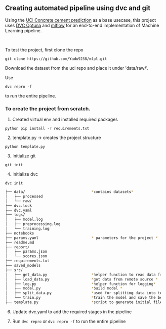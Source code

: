 ## Creating automated pipeline using dvc and git

Using the [UCI Concrete cement prediction](https://archive.ics.uci.edu/ml/datasets/concrete+compressive+strength) as a base usecase, this project
uses [DVC](https://dvc.org/),[Optuna](https://optuna.org/) and [mlflow](https://mlflow.org/) for an end-to-end implementation of Machine Learning
pipeline.

<br>

To test the project, first clone the repo
```
git clone https://github.com/Yadu9238/mlpl.git
```
Download the dataset from the uci repo and place it under 'data/raw/'. <br>

Use
```
dvc repro -f
```
to run the entire pipeline.


### To create the project from scratch.

1. Created virtual env and installed required packages
```
python pip install -r requirements.txt
```
2. template.py -> creates the project structure
```
python template.py
```

3. Initialize git
```
git init
```
4. Initialize dvc
```
dvc init
```

```bash
├── data/                              *contains datasets*
│   ├── processed
│   └── raw/
├── dvc.lock
├── dvc.yaml
├── logs/                             
│   ├── model.log
│   ├── preprocessing.log
│   └── training.log
├── notebooks
├── params.yaml                        * parameters for the project *
├── readme.md
├── report/
│   ├── params.json
│   └── scores.json
├── requirements.txt
├── saved_models
├── src/
│   ├── get_data.py                    *helper function to read data from config*
│   ├── load_data.py                   *get data from remote source *   
│   ├── log.py                         *helper function for logging*
│   ├── model.py                       *build model *
│   ├── split_data.py                  *used for splitting data into test and train data *
│   └── train.py                       *train the model and save the best one *
├── template.py                        *script to generate initial file dirs *

```

6. Update dvc.yaml to add the required stages in the pipeline

7. Run ``` dvc repro ``` or ``` dvc repro -f ``` to run the entire pipeline

